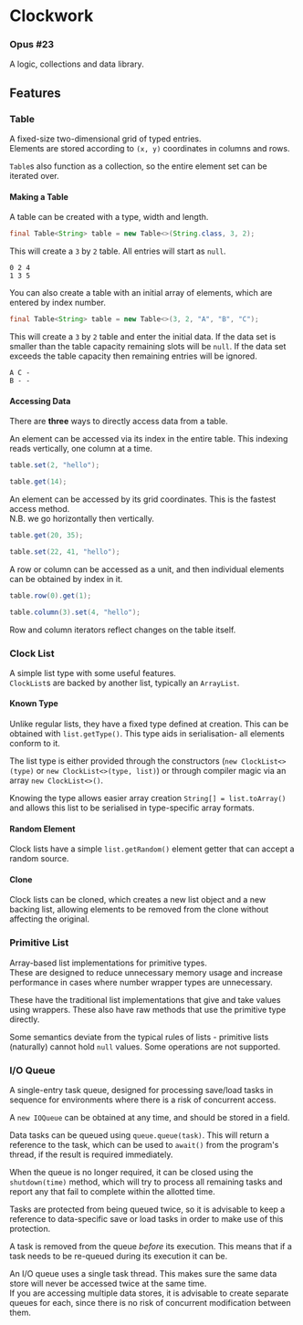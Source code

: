 Clockwork
=====

### Opus #23

A logic, collections and data library.

## Features

### Table

A fixed-size two-dimensional grid of typed entries. \
Elements are stored according to `(x, y)` coordinates in columns and rows.

`Table`s also function as a collection, so the entire element set can be iterated over.

#### Making a Table

A table can be created with a type, width and length.

```java
final Table<String> table = new Table<>(String.class, 3, 2);
```

This will create a `3` by `2` table. All entries will start as `null`.

```
0 2 4
1 3 5
```

You can also create a table with an initial array of elements, which are entered by index number.

```java
final Table<String> table = new Table<>(3, 2, "A", "B", "C");
```

This will create a `3` by `2` table and enter the initial data.
If the data set is smaller than the table capacity remaining slots will be `null`.
If the data set exceeds the table capacity then remaining entries will be ignored.

```
A C -
B - -
```

#### Accessing Data

There are **three** ways to directly access data from a table.

An element can be accessed via its index in the entire table. This indexing reads vertically, one column at a time.

```java
table.set(2, "hello");
```

```java
table.get(14);
```

An element can be accessed by its grid coordinates. This is the fastest access method. \
N.B. we go horizontally then vertically.

```java
table.get(20, 35);
```

```java
table.set(22, 41, "hello");
```

A row or column can be accessed as a unit, and then individual elements can be obtained by index in it.

```java
table.row(0).get(1);
```

```java
table.column(3).set(4, "hello");
```

Row and column iterators reflect changes on the table itself.

### Clock List

A simple list type with some useful features. \
`ClockList`s are backed by another list, typically an `ArrayList`.

#### Known Type

Unlike regular lists, they have a fixed type defined at creation. This can be obtained with `list.getType()`.
This type aids in serialisation- all elements conform to it.

The list type is either provided through the constructors (`new ClockList<>(type)` or `new ClockList<>(type, list)`) or
through compiler magic via an array `new ClockList<>()`.

Knowing the type allows easier array creation `String[] = list.toArray()` and allows this list to be serialised in
type-specific array formats.

#### Random Element

Clock lists have a simple `list.getRandom()` element getter that can accept a random source.

#### Clone

Clock lists can be cloned, which creates a new list object and a new backing list, allowing elements to be removed from
the clone without affecting the original.

### Primitive List

Array-based list implementations for primitive types. \
These are designed to reduce unnecessary memory usage and increase performance
in cases where number wrapper types are unnecessary.

These have the traditional list implementations that give and take values using wrappers.
These also have raw methods that use the primitive type directly.

Some semantics deviate from the typical rules of lists - primitive lists (naturally) cannot hold `null` values.
Some operations are not supported.

### I/O Queue

A single-entry task queue, designed for processing save/load tasks in sequence for environments where there is a risk of
concurrent access.

A `new IOQueue` can be obtained at any time, and should be stored in a field.

Data tasks can be queued using `queue.queue(task)`.
This will return a reference to the task, which can be used to `await()` from the program's thread, if the result is
required immediately.

When the queue is no longer required, it can be closed using the `shutdown(time)` method, which will try to process all
remaining tasks and report any that fail to complete within the allotted time.

Tasks are protected from being queued twice, so it is advisable to keep a reference to data-specific save or load tasks
in order to make use of this protection.

A task is removed from the queue *before* its execution. This means that if a task needs to be re-queued during its
execution it can be.

An I/O queue uses a single task thread. This makes sure the same data store will never be accessed twice at the same
time. \
If you are accessing multiple data stores, it is advisable to create separate queues for each, since there is no risk of
concurrent modification between them.
